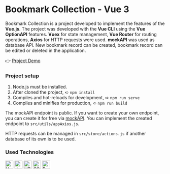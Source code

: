 # Bookmark Collection - Vue 3

Bookmark Collection is a project developed to implement the features of the **Vue.js**. The project was developed with the **Vue CLI** using the **Vue OptionAPI** features. **Vuex** for state management, **Vue Router** for routing operations, **Axios** for HTTP requests were used. **mockAPI** was used as database API. New bookmark record can be created, bookmark record can be edited or deleted in the application.

👉 [Project Demo](https://zealous-curran-79788d.netlify.app/#/)

### Project setup

1. Node.js must be installed.
2. After cloned the project, ➪ `npm install`
3. Compiles and hot-reloads for development, ➪ `npm run serve`
4. Compiles and minifies for production, ➪ `npm run build`

The mockAPI endpoint is public. If you want to create your own endpoint, you can create it for free via [mockAPI](https://mockapi.io/). You can implement the created endpoint to `src/utils/appAxios.js`.

HTTP requests can be managed in `src/store/actions.js` if another database of its own is to be used.

### Used Technologies

<p>
<img src="https://img.shields.io/badge/-Vue-081424?style=flat&logo=vue.js" height="25" title="Vue"/>
<img src="https://img.shields.io/badge/-JavaScript-081424?style=flat&logo=javascript" height="25" title="JavaScript"/>
<img src="https://img.shields.io/badge/-HTML-081424?style=flat&logo=HTML5" height="25" title="HTML" />
<img src="https://img.shields.io/badge/-CSS-081424?style=flat&logo=CSS3&logoColor=1572B6" height="25" title="CSS" />
<img src="https://img.shields.io/badge/-Bootstrap-081424?style=flat&logo=bootstrap&logoColor=563D7C" height="25" title="Bootstrap" />
</p>
